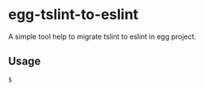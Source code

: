 # egg-tslint-to-eslint

A simple tool help to migrate tslint to eslint in egg project.

## Usage

```
$ 
```